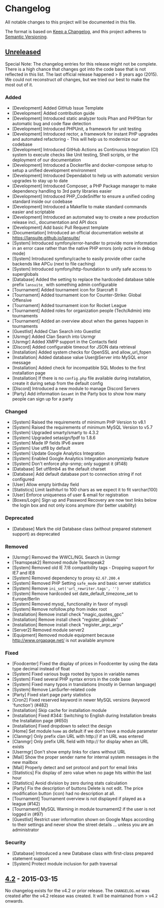 # Changelog

All notable changes to this project will be documented in this file.

The format is based on [Keep a Changelog](https://keepachangelog.com/en/1.0.0/),
and this project adheres to [Semantic Versioning](https://semver.org/spec/v2.0.0.html).

## [Unreleased]

Special Note:
The changelog entries for this release might not be complete.
There is a high chance that changes got into the code base that is not reflected in this list.
The last official release happened > 8 years ago (2015).
We could not reconstruct _all_ changes, but we tried our best to make the most out of it.

### Added

- [Development] Added GitHub Issue Template
- [Development] Added contribution guide
- [Development] Introduced static analyzer tools Phan and PHPStan for automatic bug and code flaw detection
- [Development] Introduced PHPUnit, a framework for unit testing
- [Development] Introduced rector, a framework for instant PHP upgrades and automated refactoring - This will help us to modernize our codebase
- [Development] Introduced GitHub Actions as Continuous Integration (CI) system to execute checks like Unit testing, Shell scripts, or the deployment of our documentation
- [Development] Introduced a Dockerfile and docker-compose setup to setup a unified development environment
- [Development] Introduced Dependabot to help us with automatic version upgrades to stay up to date
- [Development] Introduced Composer, a PHP Package manager to make dependency handling to 3rd party libraries easier
- [Development] Introduced PHP_CodeSniffer to ensure a unified coding standard inside our codebase
- [Development] Introduced a Makefile to make standard commands easier and scriptable
- [Development] Introduced an automated way to create a new production release incl., documentation and API docs
- [Development] Add basic Pull Request template
- [Documentation] Introduced an official documentation website at https://lansuite.github.io/lansuite/
- [System] Introduced symfony/error-handler to provide more information in an error case rather than the native PHP errors (only active in debug mode)
- [System] Introduced symfony/cache to easily provide other cache backends like APCu (next to file caching)
- [System] Introduced symfony/http-foundation to unify safe access to superglobals
- [Database] Added the setting to replace the hardcoded database table prefix `lansuite_` with something admin configurable
- [Tournament] Added tournament icon for Starcraft II
- [Tournament] Added tournament icon for Counter-Strike: Global Offensive
- [Tournament] Added tournament icon for Rocket League
- [Tournament] Added roles for organization people (Tech/Admin) into tournaments
- [Tournament] Added an overview about when the games happen in tournaments
- [Guestlist] Added Clan Search into Guestlist
- [Usrmgr] Added Clan Search into Usrmgr
- [Usrmgr] Added XMPP support in the Contacts field
- [Discord] Added configurable timeout for JSON data retrieval
- [Installation] Added system checks for OpenSSL and allow_url_fopen
- [Installation] Added database value User@Server into MySQL error message
- [Installation] Added check for incompatible SQL Modes to the first installation page
- [Installation] If there is no `config.php` file available during installation, create it during setup from the default config
- [Discord] Introduced a new module to manage Discord Servers
- [Party] Add information `Gesamt` in the Party box to show how many people can sign up for a party
  
### Changed

- [System] Raised the requirements of minimum PHP Version to v8.1
- [System] Raised the requirements of minimum MySQL Version to v5.7
- [System] Upgraded smarty/smarty to 4.3.2
- [System] Upgraded setasign/fpdf to 1.8.6
- [System] Made IP fields IPv6 aware
- [System] Use utf8 by default
- [System] Update Google Analytics Integration
- [System] Enabled Google Analytics Integration anonymizeIp feature
- [System] Don't enforce php-snmp; only suggest it (#148)
- [Database] Set utf8mb4 as the default charset
- [Database] Add default database port to connection string if not configured
- [User] Allow empty birthday field
- [Statistics] Limit lasthiturl to 100 chars as we expect it to fit varchar(100)
- [User] Enforce uniqueness of user & email for registration
- [Boxes/Login] Sign up and Password Recovery are now text links below the login box and not only icons anymore (for better usability)

### Deprecated

- [Database] Mark the old Database class (without prepared statement support) as deprecated

### Removed

- [Usrmgr] Removed the WWCL/NGL Search in Usrmgr
- [Teamspeak2] Removed module Teamspeak2
- [System] Removed old IE 7/8 compatibility tags - Dropping support for IE7 and IE8
- [System] Removed dependency to proxy `62.67.200.4`
- [System] Removed PHP Setting `safe_mode` and basic server statistics
- [System] Remove `ini_set('url_rewriter.tags', '')`
- [System] Remove hardcoded set date_default_timezone_set to Europe/Berlin
- [System] Removed mysql_ functionality in favor of mysqli
- [System] Remove nofollow.php from index root
- [Installation] Remove install check "magic_quotes_gpc"
- [Installation] Remove install check "register_globals"
- [Installation] Remove install check "register_argc_argv"
- [Server2] Removed module server2
- [Equipment] Removed module equipment because http://www.orgapage.net/ is not available anymore

### Fixed

- [Foodcenter] Fixed the display of prices in Foodcenter by using the data type decimal instead of float
- [System] Fixed various bugs rooted by typos in variable names
- [System] Fixed several PHP syntax errors in the code base
- [System] Fixed many typos in translations (mostly in German language)
- [System] Remove LanSurfer-related code
- [Party] Fixed start page party statistics
- [Cron2] Fixed reserved keyword in newer MySQL versions (keyword 'function') (#482)
- [Installation] Skip cache for installation module
- [Installation] Fixed #344: Switching to English during Installation breaks the Installation page (#650)
- [Installation] Fixed dropdown to select the design
- [Home] Set module `home` as default if we don't have a module parameter
- [Clanmgr] Only prefix clan URL with http:// if an URL was entered
- [Clanmgr] Only prefix URL field with http:// for display when an URL exists
- [Usermgr] Don't show empty links for clans without URL
- [Mail] Show the proper sender name for internal system messages in the new mailbox
- [Mail] Properly detect and set protocol and port for email links
- [Statistics] Fix display of zero value when no page hits within the last hour
- [Statistics] Avoid division by zero during stats calculation
- [Party] Fix the description of buttons Delete is not edit. The price modification button (icon) had no description at all.
- [Tournament] Tournament overview is not displayed if played as a league (#142)
- [Tournament] MySQL Warning in module tournament2 if the user is not logged in (#97)
- [Guestlist] Restrict user information shown on Google Maps according to their settings and never show the street details ... unless you are an administrator

### Security

- [Database] Introduced a new Database class with first-class prepared statement support
- [System] Protect module inclusion for path traversal

## [4.2] - 2015-03-15

No changelog exists for the v4.2 or prior release.
The `CHANGELOG.md` was created after the v4.2 release was created.
It will be maintained from > v4.2 onwards.

[unreleased]: https://github.com/olivierlacan/keep-a-changelog/compare/v4.2...HEAD
[4.2]: https://github.com/lansuite/lansuite/releases/tag/v4.2
